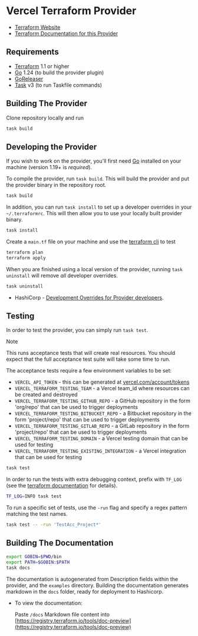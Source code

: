 # Vercel Terraform Provider

- [Terraform Website](https://developer.hashicorp.com/terraform)
- [Terraform Documentation for this Provider](https://registry.terraform.io/providers/vercel/vercel/latest/docs)

## Requirements

- [Terraform](https://developer.hashicorp.com/terraform/install) 1.1 or higher
- [Go](https://golang.org/doc/install) 1.24 (to build the provider plugin)
- [GoReleaser](https://goreleaser.com/install)
- [Task](https://taskfile.dev/installation) v3 (to run Taskfile commands)

## Building The Provider

Clone repository locally and run

```sh
task build
```

## Developing the Provider

If you wish to work on the provider, you'll first need [Go](http://www.golang.org) installed on your machine (version 1.19+ is _required_).

To compile the provider, run `task build`. This will build the provider and put the provider binary in the repository root.

```sh
task build
```

In addition, you can run `task install` to set up a developer overrides in your `~/.terraformrc`. This will then allow you to use your locally built provider binary.

```sh
task install
```

Create a `main.tf` file on your machine and use the [terraform cli](https://developer.hashicorp.com/terraform/tutorials/aws-get-started/install-cli#install-terraform) to test

```sh
terraform plan
terraform apply
```

When you are finished using a local version of the provider, running `task uninstall` will remove _all_ developer
overrides.

```sh
task uninstall
```

- HashiCorp - [Development Overrides for Provider developers](https://www.terraform.io/docs/cli/config/config-file.html#development-overrides-for-provider-developers).

## Testing

In order to test the provider, you can simply run `task test`.

> [!Note]
> This runs acceptance tests that will create real resources. You should expect that the full acceptance test suite will take some time to run.

The acceptance tests require a few environment variables to be set:

- `VERCEL_API_TOKEN` - this can be generated at [vercel.com/account/tokens](https://vercel.com/account/tokens)
- `VERCEL_TERRAFORM_TESTING_TEAM` - a Vercel team_id where resources can be created and destroyed
- `VERCEL_TERRAFORM_TESTING_GITHUB_REPO` - a GitHub repository in the form 'org/repo' that can be used to trigger deployments
- `VERCEL_TERRAFORM_TESTING_BITBUCKET_REPO` - a Bitbucket repository in the form 'project/repo' that can be used to trigger deployments
- `VERCEL_TERRAFORM_TESTING_GITLAB_REPO` - a GitLab repository in the form 'project/repo' that can be used to trigger deployments
- `VERCEL_TERRAFORM_TESTING_DOMAIN` - a Vercel testing domain that can be used for testing
- `VERCEL_TERRAFORM_TESTING_EXISTING_INTEGRATION` - a Vercel integration that can be used for testing

```sh
task test
```

In order to run the tests with extra debugging context, prefix with `TF_LOG` (see the [terraform documentation](https://developer.hashicorp.com/terraform/internals/debugging) for details).

```sh
TF_LOG=INFO task test
```

To run a specific set of tests, use the `-run` flag and specify a regex pattern matching the test names.

```sh
task test -- -run 'TestAcc_Project*'
```

## Building The Documentation

```sh
export GOBIN=$PWD/bin
export PATH=$GOBIN:$PATH
task docs
```

The documentation is autogenerated from Description fields within the provider, and the `examples` directory.
Building the documentation generates markdown in the `docs` folder, ready for deployment to Hashicorp.

- To view the documentation:

  Paste `/docs` Markdown file content into [https://registry.terraform.io/tools/doc-preview](https://registry.terraform.io/tools/doc-preview)
